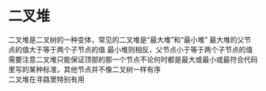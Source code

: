 # 二叉堆

二叉堆是二叉树的一种变体，常见的二叉堆是“最大堆”和“最小堆”
最大堆的父节点的值大于等于两个子节点的值
最小堆则相反，父节点小于等于两个子节点的值
</br>
需要注意二叉堆只能保证顶部的那一个节点不论何时都是最大或最小或最符合代码里写的某种标准，其他节点并不像二叉树一样有序
</br>
二叉堆在寻路里特别有用
